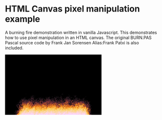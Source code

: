 # HTML Canvas pixel manipulation example
A burning fire demonstration written in vanilla Javascript.
This demonstrates how to use pixel manipulation in an HTML canvas.
The original BURN.PAS Pascal source code by Frank Jan Sorensen Alias:Frank Patxi is also included.

![](burn.png)